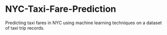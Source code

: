 # NYC-Taxi-Fare-Prediction
Predicting taxi fares in NYC using machine learning techniques on a dataset of taxi trip records.

